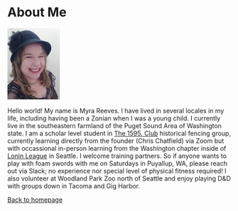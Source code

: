 # About Me

![This is a photo of myself](GitHub1.jpg)

Hello world!  My name is Myra Reeves.  I have lived in several locales in my life, including having been a Zonian when I was a young child.  I currently live in the southeastern farmland of the Puget Sound Area of Washington state.  I am a scholar level student in [The 1595. Club](https://www.the1595club.com/) historical fencing group, currently learning directly from the founder (Chris Chatfield) via Zoom but with occassional in-person learning from the Washington chapter inside of [Lonin League](https://www.lonin.org/) in Seattle.  I welcome training partners. So if anyone wants to play with foam swords with me on Saturdays in Puyallup, WA, please reach out via Slack; no experience nor special level of physical fitness required!  I also volunteer at Woodland Park Zoo north of Seattle and enjoy playing D&D with groups down in Tacoma and Gig Harbor.

[Back to homepage](/README.md)

